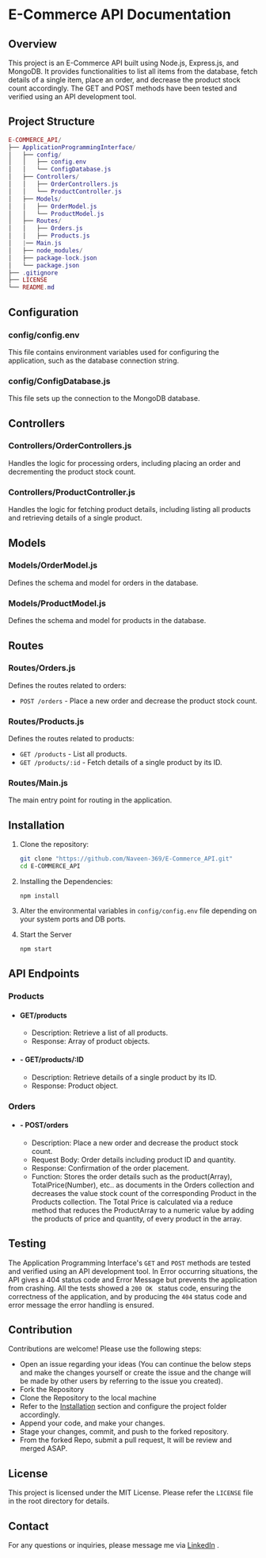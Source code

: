 # E-Commerce API Documentation

## Overview

This project is an E-Commerce API built using Node.js, Express.js, and MongoDB. It provides functionalities to list all items from the database, fetch details of a single item, place an order, and decrease the product stock count accordingly. The GET and POST methods have been tested and verified using an API development tool.

## Project Structure

```lua
E-COMMERCE_API/
├── ApplicationProgrammingInterface/
│   ├── config/
│   │   ├── config.env
│   │   └── ConfigDatabase.js
│   ├── Controllers/
│   │   ├── OrderControllers.js
│   │   └── ProductController.js
│   ├── Models/
│   │   ├── OrderModel.js
│   │   └── ProductModel.js
│   ├── Routes/
│   │   ├── Orders.js
│   │   ├── Products.js
│   |── Main.js
│   ├── node_modules/
│   ├── package-lock.json
│   └── package.json
├── .gitignore
├── LICENSE
└── README.md
```


## Configuration

### config/config.env

This file contains environment variables used for configuring the application, such as the database connection string.

### config/ConfigDatabase.js

This file sets up the connection to the MongoDB database.

## Controllers

### Controllers/OrderControllers.js

Handles the logic for processing orders, including placing an order and decrementing the product stock count.

### Controllers/ProductController.js

Handles the logic for fetching product details, including listing all products and retrieving details of a single product.

## Models

### Models/OrderModel.js

Defines the schema and model for orders in the database.

### Models/ProductModel.js

Defines the schema and model for products in the database.

## Routes

### Routes/Orders.js

Defines the routes related to orders:
- `POST /orders` - Place a new order and decrease the product stock count.

### Routes/Products.js

Defines the routes related to products:
- `GET /products` - List all products.
- `GET /products/:id` - Fetch details of a single product by its ID.

### Routes/Main.js

The main entry point for routing in the application.

## Installation

1. Clone the repository:
   ```sh
   git clone "https://github.com/Naveen-369/E-Commerce_API.git"
   cd E-COMMERCE_API
    ```

2. Installing the Dependencies:
    ```node
    npm install
    ```

3. Alter the environmental variables in `config/config.env` file depending on your system ports and DB ports.

4. Start the Server
    ```sh
    npm start
    ```

## API Endpoints
### Products
- ####  GET/products
    - Description: Retrieve a list of all products.
    - Response: Array of product objects.
- #### - GET/products/:ID
    - Description: Retrieve details of a single product by its ID.
    - Response: Product object.
### Orders
- #### - POST/orders
    - Description: Place a new order and decrease the product stock count.
    - Request Body: Order details including product ID and quantity.
    - Response: Confirmation of the order placement.
    - Function: Stores the order details such as the product(Array), TotalPrice(Number), etc.. as documents in the Orders collection and  decreases the value stock count of the corresponding Product in the Products collection. The Total Price is calculated via a reduce method that reduces the ProductArray to a numeric value by adding the products of price and quantity, of every product in the array.

## Testing
The Application Programming Interface's `GET` and `POST` methods are tested and verified using an API development tool. In Error occurring situations, the API gives a 404 status code and Error Message but prevents the application from crashing. All the tests showed a `200 OK ` status code, ensuring the correctness of the application, and by producing the `404` status code and error message the error handling is ensured.

## Contribution
Contributions are welcome! Please use the following steps:
- Open an issue regarding your ideas (You can continue the below steps and make the changes yourself or create the issue and the change will be made by other users by referring to the issue you created).
- Fork the Repository
- Clone the Repository to the local machine
- Refer to the [Installation](#installation) section and configure the project folder accordingly.
- Append your code, and make your changes.
- Stage your changes, commit, and push to the forked repository.
- From the forked Repo, submit a pull request, It will be review and merged ASAP.

## License
This project is licensed under the MIT License. Please refer the `LICENSE` file in the root directory for details.

## Contact
For any questions or inquiries, please message me via [LinkedIn](https://www.linkedin.com/in/naveenkumar-techenthusiast) .
